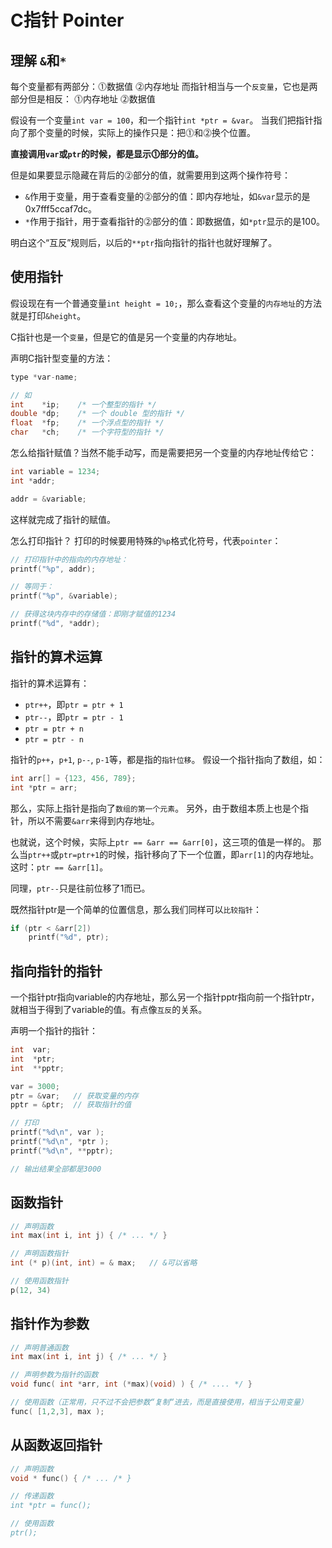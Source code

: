 # C指针 Pointer

## 理解 `&`和`*`

每个变量都有两部分：⓵数据值  ⓶内存地址
而指针相当与一个`反变量`，它也是两部分但是相反： ⓵内存地址 ⓶数据值

假设有一个变量`int var = 100`，和一个指针`int *ptr = &var`。
当我们把指针指向了那个变量的时候，实际上的操作只是：把⓵和⓶换个位置。

**直接调用`var`或`ptr`的时候，都是显示⓵部分的值。**

但是如果要显示隐藏在背后的⓶部分的值，就需要用到这两个操作符号：
- `&`作用于变量，用于查看变量的⓶部分的值：即内存地址，如`&var`显示的是0x7fff5ccaf7dc。
- `*`作用于指针，用于查看指针的⓶部分的值：即数据值，如`*ptr`显示的是100。

明白这个“互反”规则后，以后的`**ptr`指向指针的指针也就好理解了。

## 使用指针

假设现在有一个普通变量`int height = 10;`，那么查看这个变量的`内存地址`的方法就是打印`&height`。

C指针也是一个`变量`，但是它的值是另一个变量的内存地址。

声明C指针型变量的方法：
```c
type *var-name;

// 如
int    *ip;    /* 一个整型的指针 */
double *dp;    /* 一个 double 型的指针 */
float  *fp;    /* 一个浮点型的指针 */
char   *ch;    /* 一个字符型的指针 */
```

怎么给指针赋值？当然不能手动写，而是需要把另一个变量的内存地址传给它：
```c
int variable = 1234;
int *addr;

addr = &variable;
```
这样就完成了指针的赋值。

怎么打印指针？
打印的时候要用特殊的`%p`格式化符号，代表`pointer`：
```c
// 打印指针中的指向的内存地址：
printf("%p", addr);

// 等同于：
printf("%p", &variable);

// 获得这块内存中的存储值：即刚才赋值的1234
printf("%d", *addr);
```

## 指针的算术运算

指针的算术运算有：
- `ptr++`，即`ptr = ptr + 1`
- `ptr--`，即`ptr = ptr - 1`
- `ptr = ptr + n`
- `ptr = ptr - n`

指针的`p++`，`p+1`, `p--`, `p-1`等，都是指的`指针位移`。
假设一个指针指向了数组，如：
```c
int arr[] = {123, 456, 789};
int *ptr = arr;
```
那么，实际上指针是指向了`数组的第一个元素`。
另外，由于数组本质上也是个指针，所以不需要`&arr`来得到内存地址。

也就说，这个时候，实际上`ptr == &arr == &arr[0]`，这三项的值是一样的。
那么当`ptr++`或`ptr=ptr+1`的时候，指针移向了下一个位置，即`arr[1]`的内存地址。这时：`ptr == &arr[1]`。

同理，`ptr--`只是往前位移了1而已。

既然指针ptr是一个简单的位置信息，那么我们同样可以`比较指针`：
```c
if (ptr < &arr[2])
    printf("%d", ptr);
```


## 指向指针的指针

一个指针ptr指向variable的内存地址，那么另一个指针pptr指向前一个指针ptr，就相当于得到了variable的值。有点像`互反`的关系。

声明一个指针的指针：
```c
int  var;
int  *ptr;
int  **pptr;

var = 3000;
ptr = &var;   // 获取变量的内存
pptr = &ptr;  // 获取指针的值

// 打印
printf("%d\n", var );
printf("%d\n", *ptr );
printf("%d\n", **pptr);

// 输出结果全部都是3000
```


## 函数指针

```c
// 声明函数
int max(int i, int j) { /* ... */ }

// 声明函数指针
int (* p)(int, int) = & max;   // &可以省略

// 使用函数指针
p(12, 34)
```

## 指针作为参数

```c
// 声明普通函数
int max(int i, int j) { /* ... */ }

// 声明参数为指针的函数
void func( int *arr, int (*max)(void) ) { /* .... */ }

// 使用函数（正常用，只不过不会把参数“复制“进去，而是直接使用，相当于公用变量）
func( [1,2,3], max );
```

## 从函数返回指针

```c
// 声明函数
void * func() { /* ... /* }

// 传递函数
int *ptr = func();

// 使用函数
ptr();
```